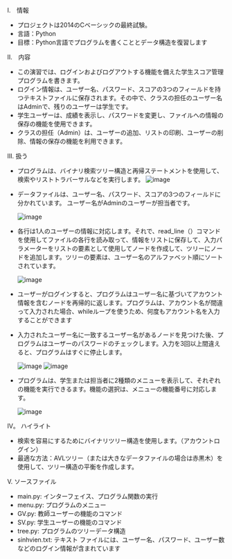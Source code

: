 I.　情報
-  プロジェクトは2014のCベーシックの最終試験。
-  言語：Python
-  目標：Python言語でプログラムを書くこととデータ構造を復習します

II.　内容
-  この演習では、ログインおよびログアウトする機能を備えた学生スコア管理プログラムを書きます。
-  ログイン情報は、ユーザー名、パスワード、スコアの3つのフィールドを持つテキストファイルに保存されます。その中で、クラスの担任のユーザー名はAdminで、残りのユーザーは学生です。
-  学生ユーザーは、成績を表示し、パスワードを変更し、ファイルへの情報の保存の機能を使用できます。
-  クラスの担任（Admin）は、ユーザーの追加、リストの印刷、ユーザーの削除、情報の保存の機能を利用できます。

III.  扱う
-  プログラムは、バイナリ検索ツリー構造と再帰ステートメントを使用して、検索やリストトラバーサルなどを実行します。
   ![image](https://user-images.githubusercontent.com/91714440/177144144-7169b3da-74bb-4f0f-8ca1-b07fe5cdf061.png)

-  データファイルは、ユーザー名、パスワード、スコアの3つのフィールドに分かれています。 ユーザー名がAdminのユーザーが担当者です。
 
   ![image](https://user-images.githubusercontent.com/91714440/177144355-5a5034af-8d43-4029-94f5-7ad458b3a050.png)

-  各行は1人のユーザーの情報に対応します。それで、read_line（）コマンドを使用してファイルの各行を読み取って、情報をリストに保存して、入力パラメーターをリストの要素として使用してノードを作成して、ツリーにノードを追加します。ツリーの要素は、ユーザー名のアルファベット順にソートされています。
 
   ![image](https://user-images.githubusercontent.com/91714440/177144400-3e29853f-e3ac-4315-bc5b-c001756c7ea7.png)

-  ユーザーがログインすると、プログラムはユーザー名に基づいてアカウント情報を含むノードを再帰的に返します。プログラムは、アカウント名が間違って入力された場合、whileループを使うため、何度もアカウント名を入力することができます
-  入力されたユーザー名に一致するユーザー名があるノードを見つけた後、プログラムはユーザーのパスワードのチェックします。入力を3回以上間違えると、プログラムはすぐに停止します。
 
   ![image](https://user-images.githubusercontent.com/91714440/177144440-2fa0d534-0bd0-40a1-b5f7-f8f4d0dd0bc9.png)
   ![image](https://user-images.githubusercontent.com/91714440/182027969-0c8b32a2-5cd4-49a9-8706-f535e3563ddd.png)
   
-  プログラムは、学生または担当者に2種類のメニューを表示して、それぞれの機能を実行できるます。機能の選択は、メニューの機能番号に対応します。

   ![image](https://user-images.githubusercontent.com/91714440/177144467-0feb13c5-1228-44e5-9f5c-c52db09a1a04.png)

IV。 ハイライト
-  検索を容易にするためにバイナリツリー構造を使用します。（アカウントログイン）
-  最適な方法：AVLツリー（または大きなデータファイルの場合は赤黒木）を使用して、ツリー構造の平衡を作成します。

V. ソースファイル
-  main.py: インターフェイス、プログラム関数の実行
-  menu.py: プログラムのメニュー
-  GV.py: 教師ユーザーの機能のコマンド
-  SV.py: 学生ユーザーの機能のコマンド
-  tree.py: プログラムのツリーデータ構造
-  sinhvien.txt: テキスト ファイルには、ユーザー名、パスワード、ユーザー数などのログイン情報が含まれています

